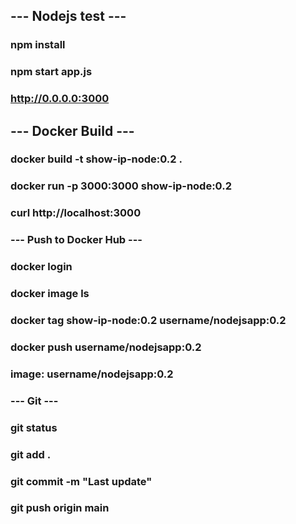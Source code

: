 ## --- Nodejs test ---
###
### npm install
### npm start app.js
### http://0.0.0.0:3000
###
## --- Docker Build ---
###
### docker build -t show-ip-node:0.2 .
### docker run -p 3000:3000 show-ip-node:0.2
### curl http://localhost:3000
###
### --- Push to Docker Hub ---
### docker login
### docker image ls
### docker tag show-ip-node:0.2 username/nodejsapp:0.2
### docker push username/nodejsapp:0.2
### image: username/nodejsapp:0.2
###
### --- Git ---
### git status
### git add .
### git commit -m "Last update"
### git push origin main
###